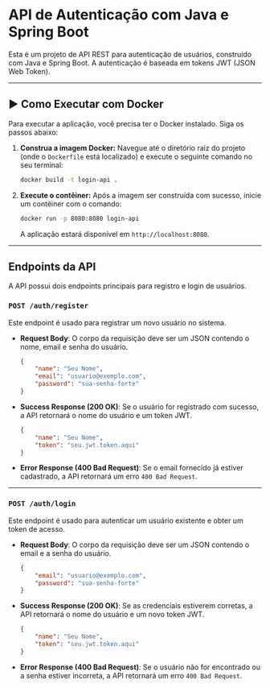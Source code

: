 # API de Autenticação com Java e Spring Boot

Esta é um projeto de API REST para autenticação de usuários, construído com Java e Spring Boot. A autenticação é baseada em tokens JWT (JSON Web Token).

---

## ▶️ Como Executar com Docker

Para executar a aplicação, você precisa ter o Docker instalado. Siga os passos abaixo:

1.  **Construa a imagem Docker:**
    Navegue até o diretório raiz do projeto (onde o `Dockerfile` está localizado) e execute o seguinte comando no seu terminal:
    ```bash
    docker build -t login-api .
    ```

2.  **Execute o contêiner:**
    Após a imagem ser construída com sucesso, inicie um contêiner com o comando:
    ```bash
    docker run -p 8080:8080 login-api
    ```
    A aplicação estará disponível em `http://localhost:8080`.

---

## Endpoints da API

A API possui dois endpoints principais para registro e login de usuários.

### `POST /auth/register`

Este endpoint é usado para registrar um novo usuário no sistema.

* **Request Body**:
  O corpo da requisição deve ser um JSON contendo o nome, email e senha do usuário.

    ```json
    {
        "name": "Seu Nome",
        "email": "usuario@exemplo.com",
        "password": "sua-senha-forte"
    }
    ```

* **Success Response (200 OK)**:
  Se o usuário for registrado com sucesso, a API retornará o nome do usuário e um token JWT.

    ```json
    {
        "name": "Seu Nome",
        "token": "seu.jwt.token.aqui"
    }
    ```

* **Error Response (400 Bad Request)**:
  Se o email fornecido já estiver cadastrado, a API retornará um erro `400 Bad Request`.

---

### `POST /auth/login`

Este endpoint é usado para autenticar um usuário existente e obter um token de acesso.

* **Request Body**:
  O corpo da requisição deve ser um JSON contendo o email e a senha do usuário.

    ```json
    {
        "email": "usuario@exemplo.com",
        "password": "sua-senha-forte"
    }
    ```

* **Success Response (200 OK)**:
  Se as credenciais estiverem corretas, a API retornará o nome do usuário e um novo token JWT.

    ```json
    {
        "name": "Seu Nome",
        "token": "seu.jwt.token.aqui"
    }
    ```

* **Error Response (400 Bad Request)**:
  Se o usuário não for encontrado ou a senha estiver incorreta, a API retornará um erro `400 Bad Request`.